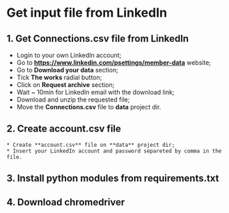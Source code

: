 # Get input file from LinkedIn

## 1. Get **Connections.csv** file from LinkedIn

  * Login to your own LinkedIn account;
  * Go to **https://www.linkedin.com/psettings/member-data** website;
  * Go to **Download your data** section;
  * Tick **The works** radial button;
  * Click on **Request archive** section;
  * Wait ~ 10min for LinkedIn email with the download link;
  * Download and unzip the requested file;
  * Move the **Connections.csv** file to **data** project dir.

## 2. Create **account.csv** file

    * Create **account.csv** file on **data** project dir;
    * Insert your LinkedIn account and password separeted by comma in the file.

## 3. Install python modules from **requirements.txt**

## 4. Download chromedriver
